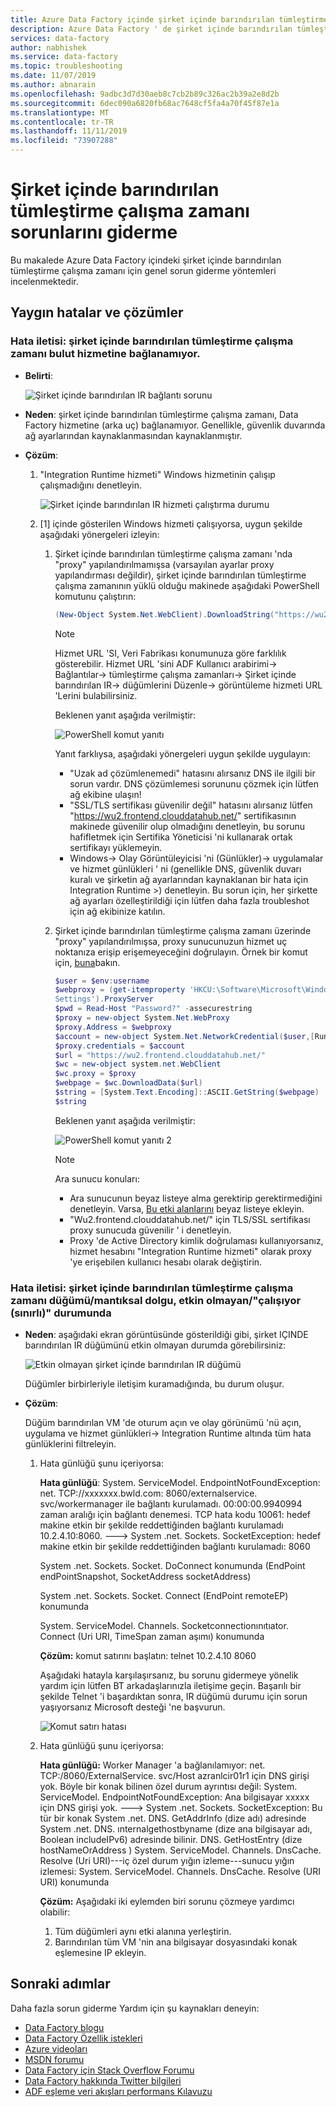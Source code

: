 ```yaml
---
title: Azure Data Factory içinde şirket içinde barındırılan tümleştirme çalışma zamanı sorunlarını giderme
description: Azure Data Factory ' de şirket içinde barındırılan tümleştirme çalışma zamanı sorunlarını giderme hakkında bilgi edinin.
services: data-factory
author: nabhishek
ms.service: data-factory
ms.topic: troubleshooting
ms.date: 11/07/2019
ms.author: abnarain
ms.openlocfilehash: 9adbc3d7d30aeb8c7cb2b89c326ac2b39a2e8d2b
ms.sourcegitcommit: 6dec090a6820fb68ac7648cf5fa4a70f45f87e1a
ms.translationtype: MT
ms.contentlocale: tr-TR
ms.lasthandoff: 11/11/2019
ms.locfileid: "73907288"
---
```

# <a name="troubleshoot-self-hosted-integration-runtime"></a>Şirket içinde barındırılan tümleştirme çalışma zamanı sorunlarını giderme

Bu makalede Azure Data Factory içindeki şirket içinde barındırılan tümleştirme çalışma zamanı için genel sorun giderme yöntemleri incelenmektedir.

## <a name="common-errors-and-resolutions"></a>Yaygın hatalar ve çözümler

### <a name="error-message-self-hosted-integration-runtime-is-unable-to-connect-to-cloud-service"></a>Hata iletisi: şirket içinde barındırılan tümleştirme çalışma zamanı bulut hizmetine bağlanamıyor.

- **Belirti**: 

    ![Şirket içinde barındırılan IR bağlantı sorunu](media/self-hosted-integration-runtime-troubleshoot-guide/unable-to-connect-to-cloud-service.png)

- **Neden**: şirket içinde barındırılan tümleştirme çalışma zamanı, Data Factory hizmetine (arka uç) bağlanamıyor. Genellikle, güvenlik duvarında ağ ayarlarından kaynaklanmasından kaynaklanmıştır.

- **Çözüm**: 

    1. "Integration Runtime hizmeti" Windows hizmetinin çalışıp çalışmadığını denetleyin.
    
        ![Şirket içinde barındırılan IR hizmeti çalıştırma durumu](media/self-hosted-integration-runtime-troubleshoot-guide/integration-runtime-service-running-status.png)
    
    2. [1] içinde gösterilen Windows hizmeti çalışıyorsa, uygun şekilde aşağıdaki yönergeleri izleyin:

        1. Şirket içinde barındırılan tümleştirme çalışma zamanı 'nda "proxy" yapılandırılmamışsa (varsayılan ayarlar proxy yapılandırması değildir), şirket içinde barındırılan tümleştirme çalışma zamanının yüklü olduğu makinede aşağıdaki PowerShell komutunu çalıştırın: 
            
            ```powershell
            (New-Object System.Net.WebClient).DownloadString("https://wu2.frontend.clouddatahub.net/")
            ```
            > [!NOTE] 
            > Hizmet URL 'SI, Veri Fabrikası konumunuza göre farklılık gösterebilir. Hizmet URL 'sini ADF Kullanıcı arabirimi-> Bağlantılar-> tümleştirme çalışma zamanları-> Şirket içinde barındırılan IR-> düğümlerini Düzenle-> görüntüleme hizmeti URL 'Lerini bulabilirsiniz.
            
            Beklenen yanıt aşağıda verilmiştir:
            
            ![PowerShell komut yanıtı](media/self-hosted-integration-runtime-troubleshoot-guide/powershell-command-response.png)
            
            Yanıt farklıysa, aşağıdaki yönergeleri uygun şekilde uygulayın:
            
            * "Uzak ad çözümlenemedi" hatasını alırsanız DNS ile ilgili bir sorun vardır. DNS çözümlemesi sorununu çözmek için lütfen ağ ekibine ulaşın! 
            * "SSL/TLS sertifikası güvenilir değil" hatasını alırsanız lütfen "https://wu2.frontend.clouddatahub.net/" sertifikasının makinede güvenilir olup olmadığını denetleyin, bu sorunu hafifletmek için Sertifika Yöneticisi 'ni kullanarak ortak sertifikayı yüklemeyin.
            * Windows-> Olay Görüntüleyicisi 'ni (Günlükler)-> uygulamalar ve hizmet günlükleri ' ni (genellikle DNS, güvenlik duvarı kuralı ve şirketin ağ ayarlarından kaynaklanan bir hata için Integration Runtime >) denetleyin. Bu sorun için, her şirkette ağ ayarları özelleştirildiği için lütfen daha fazla troubleshot için ağ ekibinize katılın.

        2. Şirket içinde barındırılan tümleştirme çalışma zamanı üzerinde "proxy" yapılandırılmışsa, proxy sunucunuzun hizmet uç noktanıza erişip erişemeyeceğini doğrulayın. Örnek bir komut için, [buna](https://stackoverflow.com/questions/571429/powershell-web-requests-and-proxies)bakın.    
                
            ```powershell
            $user = $env:username
            $webproxy = (get-itemproperty 'HKCU:\Software\Microsoft\Windows\CurrentVersion\Internet
            Settings').ProxyServer
            $pwd = Read-Host "Password?" -assecurestring
            $proxy = new-object System.Net.WebProxy
            $proxy.Address = $webproxy
            $account = new-object System.Net.NetworkCredential($user,[Runtime.InteropServices.Marshal]::PtrToStringAuto([Runtime.InteropServices.Marshal]::SecureStringToBSTR($pwd)), "")
            $proxy.credentials = $account
            $url = "https://wu2.frontend.clouddatahub.net/"
            $wc = new-object system.net.WebClient
            $wc.proxy = $proxy
            $webpage = $wc.DownloadData($url)
            $string = [System.Text.Encoding]::ASCII.GetString($webpage)
            $string
            ```

            Beklenen yanıt aşağıda verilmiştir:
            
            ![PowerShell komut yanıtı 2](media/self-hosted-integration-runtime-troubleshoot-guide/powershell-command-response.png)

            > [!NOTE] 
            > Ara sunucu konuları:
            > * Ara sunucunun beyaz listeye alma gerektirip gerektirmediğini denetleyin. Varsa, [Bu etki alanlarını](https://docs.microsoft.com/azure/data-factory/data-movement-security-considerations#firewall-requirements-for-on-premisesprivate-network) beyaz listeye ekleyin.
            > * "Wu2.frontend.clouddatahub.net/" için TLS/SSL sertifikası proxy sunucuda güvenilir ' i denetleyin.
            > * Proxy 'de Active Directory kimlik doğrulaması kullanıyorsanız, hizmet hesabını "Integration Runtime hizmeti" olarak proxy 'ye erişebilen kullanıcı hesabı olarak değiştirin.

### <a name="error-message-self-hosted-integration-runtime-node-logical-shir-is-in-inactive-running-limited-state"></a>Hata iletisi: şirket içinde barındırılan tümleştirme çalışma zamanı düğümü/mantıksal dolgu, etkin olmayan/"çalışıyor (sınırlı)" durumunda

- **Neden**: aşağıdaki ekran görüntüsünde gösterildiği gibi, şirket IÇINDE barındırılan IR düğümünü etkin olmayan durumda görebilirsiniz:

    ![Etkin olmayan şirket içinde barındırılan IR düğümü](media/self-hosted-integration-runtime-troubleshoot-guide/inactive-self-hosted-ir-node.png)

    Düğümler birbirleriyle iletişim kuramadığında, bu durum oluşur. 

- **Çözüm**: 

    Düğüm barındırılan VM 'de oturum açın ve olay görünümü 'nü açın, uygulama ve hizmet günlükleri-> Integration Runtime altında tüm hata günlüklerini filtreleyin. 

     1. Hata günlüğü şunu içeriyorsa: 
    
        **Hata günlüğü**: System. ServiceModel. EndpointNotFoundException: net. TCP://xxxxxxx.bwld.com: 8060/externalservice. svc/workermanager ile bağlantı kurulamadı. 00:00:00.9940994 zaman aralığı için bağlantı denemesi. TCP hata kodu 10061: hedef makine etkin bir şekilde reddettiğinden bağlantı kurulamadı 10.2.4.10:8060.  ---> System .net. Sockets. SocketException: hedef makine etkin bir şekilde reddettiğinden bağlantı kurulamadı: 8060
    
           System .net. Sockets. Socket. DoConnect konumunda (EndPoint endPointSnapshot, SocketAddress socketAddress)
           
           System .net. Sockets. Socket. Connect (EndPoint remoteEP) konumunda
           
           System. ServiceModel. Channels. Socketconnectionınıtıator. Connect (Uri URI, TimeSpan zaman aşımı) konumunda
    
        **Çözüm:** komut satırını başlatın: telnet 10.2.4.10 8060
        
        Aşağıdaki hatayla karşılaşırsanız, bu sorunu gidermeye yönelik yardım için lütfen BT arkadaşlarınızla iletişime geçin. Başarılı bir şekilde Telnet 'i başardıktan sonra, IR düğümü durumu için sorun yaşıyorsanız Microsoft desteği 'ne başvurun.
        
        ![Komut satırı hatası](media/self-hosted-integration-runtime-troubleshoot-guide/command-line-error.png)
        
     2. Hata günlüğü şunu içeriyorsa:
     
        **Hata günlüğü:** Worker Manager 'a bağlanılamıyor: net. TCP:/8060/ExternalService. svc/Host azranlcir01r1 için DNS girişi yok. Böyle bir konak bilinen özel durum ayrıntısı değil: System. ServiceModel. EndpointNotFoundException: Ana bilgisayar xxxxx için DNS girişi yok. ---> System .net. Sockets. SocketException: Bu tür bir konak System .net. DNS. GetAddrInfo (dize adı) adresinde System .net. DNS. ınternalgethostbyname (dize ana bilgisayar adı, Boolean includeIPv6) adresinde bilinir. DNS. GetHostEntry (dize hostNameOrAddress ) System. ServiceModel. Channels. DnsCache. Resolve (Uri URI)---iç özel durum yığın izleme---sunucu yığın izlemesi: System. ServiceModel. Channels. DnsCache. Resolve (URI URI) konumunda 
    
        **Çözüm:** Aşağıdaki iki eylemden biri sorunu çözmeye yardımcı olabilir:
         1. Tüm düğümleri aynı etki alanına yerleştirin.
         2. Barındırılan tüm VM 'nin ana bilgisayar dosyasındaki konak eşlemesine IP ekleyin.


## <a name="next-steps"></a>Sonraki adımlar

Daha fazla sorun giderme Yardım için şu kaynakları deneyin:

*  [Data Factory blogu](https://azure.microsoft.com/blog/tag/azure-data-factory/)
*  [Data Factory Özellik istekleri](https://feedback.azure.com/forums/270578-data-factory)
*  [Azure videoları](https://azure.microsoft.com/resources/videos/index/?sort=newest&services=data-factory)
*  [MSDN forumu](https://social.msdn.microsoft.com/Forums/home?sort=relevancedesc&brandIgnore=True&searchTerm=data+factory)
*  [Data Factory için Stack Overflow Forumu](https://stackoverflow.com/questions/tagged/azure-data-factory)
*  [Data Factory hakkında Twitter bilgileri](https://twitter.com/hashtag/DataFactory)
*  [ADF eşleme veri akışları performans Kılavuzu](concepts-data-flow-performance.md)
